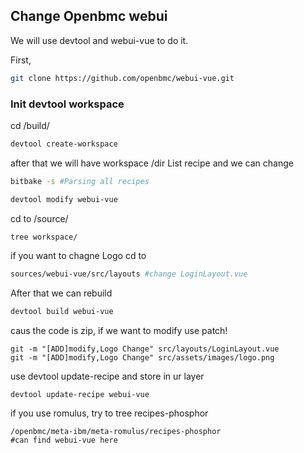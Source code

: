 ## Change Openbmc webui
We will use devtool and webui-vue to do it.

First,
```sh
git clone https://github.com/openbmc/webui-vue.git
```

### Init devtool workspace
cd /build/
```sh 
devtool create-workspace
```
after that we will have workspace /dir
List recipe and we can change
```sh
bitbake -s #Parsing all recipes
```
```sh
devtool modify webui-vue
```
cd to /source/
```sh
tree workspace/
```
if you want to chagne Logo cd to
```sh
sources/webui-vue/src/layouts #change LoginLayout.vue
```
After that we can rebuild
```sh
devtool build webui-vue
```
caus the code is zip, if we want to modify use patch!

```git
git -m "[ADD]modify,Logo Change" src/layouts/LoginLayout.vue
git -m "[ADD]modify,Logo Change" src/assets/images/logo.png
```
use devtool update-recipe and store in ur layer
```
devtool update-recipe webui-vue
```
if you use romulus, try to tree recipes-phosphor
```
/openbmc/meta-ibm/meta-romulus/recipes-phosphor
#can find webui-vue here
```